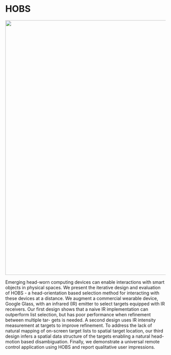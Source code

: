 HOBS
===============
<img src="https://github.com/nebgnahz/HOBS/raw/master/doc/sui14/figures/GlassWithArduino_small.jpg" width="800">

Emerging head-worn computing devices can enable interactions with smart objects
in physical spaces. We present the iterative design and evaluation of HOBS - a
head-orientation based selection method for interacting with these devices at a
distance. We augment a commercial wearable device, Google Glass, with an
infrared (IR) emitter to select targets equipped with IR receivers. Our first
design shows that a naive IR implementation can outperform list selection, but
has poor performance when refinement between multiple tar- gets is needed. A
second design uses IR intensity measurement at targets to improve refinement. To
address the lack of natural mapping of on-screen target lists to spatial target
location, our third design infers a spatial data structure of the targets
enabling a natural head-motion based disambiguation. Finally, we demonstrate a
universal remote control application using HOBS and report qualitative user
impressions.

